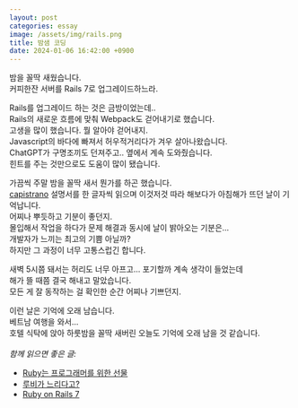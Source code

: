 ```yaml
---
layout: post
categories: essay
image: /assets/img/rails.png
title: 밤샘 코딩
date: 2024-01-06 16:42:00 +0900
---
```


밤을 꼴딱 새웠습니다.  
커피한잔 서버를 Rails 7로 업그레이드하느라.

Rails를 업그레이드 하는 것은 금방이었는데..  
Rails의 새로운 흐름에 맞춰 Webpack도 걷어내기로 했습니다.  
고생을 많이 했습니다. 뭘 알아야 걷어내지.  
Javascript의 바다에 빠져서 허우적거리다가 겨우 살아나왔습니다.  
ChatGPT가 구명조끼도 던져주고.. 옆에서 계속 도와줬습니다.  
힌트를 주는 것만으로도 도움이 많이 됐습니다.

가끔씩 주말 밤을 꼴딱 새서 뭔가를 하곤 했습니다.  
[capistrano](https://capistranorb.com/) 설명서를 한 글자씩 읽으며 이것저것 따라 해보다가 아침해가 뜨던 날이 기억납니다.  
어찌나 뿌듯하고 기분이 좋던지.  
몰입해서 작업을 하다가 문제 해결과 동시에 날이 밝아오는 기분은...  
개발자가 느끼는 최고의 기쁨 아닐까?  
하지만 그 과정이 너무 고통스럽긴 합니다.

새벽 5시쯤 돼서는 허리도 너무 아프고... 포기할까 계속 생각이 들었는데    
해가 뜰 때쯤 결국 해내고 말았습니다.  
모든 게 잘 동작하는 걸 확인한 순간 어찌나 기쁘던지.

이런 날은 기억에 오래 남습니다.  
베트남 여행을 와서...  
호텔 식탁에 앉아 하룻밤을 꼴딱 새버린 오늘도 기억에 오래 남을 것 같습니다.
<br>
<br>
*함께 읽으면 좋은 글:*
* [Ruby는 프로그래머를 위한 선물](/essay/2022/02/18/ruby.html)
* [루비가 느리다고?](/essay/2023/01/04/dont-say-ruby-is-slow.html)
* [Ruby on Rails 7](/essay/2021/12/17/ruby-on-rails-7.html)